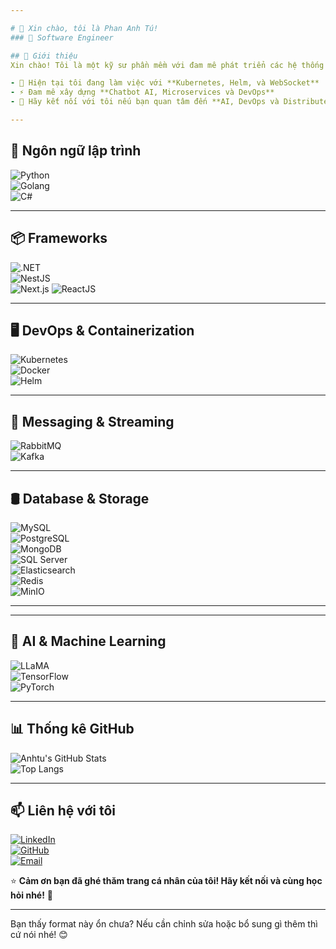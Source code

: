 ```yaml
---

# 👋 Xin chào, tôi là Phan Anh Tú!  
### 🚀 Software Engineer  

## 📌 Giới thiệu  
Xin chào! Tôi là một kỹ sư phần mềm với đam mê phát triển các hệ thống **AI, Chatbot, Kubernetes, DevOps và MLOps**. Tôi có kinh nghiệm làm việc với **NEXTJS, NESTJS, C#, PYTHON, Golang, Docker, Kubernetes, RabbitMQ, MinIO** và luôn thích khám phá các công nghệ mới.  

- 🔭 Hiện tại tôi đang làm việc với **Kubernetes, Helm, và WebSocket**  
- ⚡ Đam mê xây dựng **Chatbot AI, Microservices và DevOps**  
- 💬 Hãy kết nối với tôi nếu bạn quan tâm đến **AI, DevOps và Distributed Systems**  

---
```


## 🚀 Ngôn ngữ lập trình  
![Python](https://img.shields.io/badge/Python-3776AB?style=for-the-badge&logo=python&logoColor=white)  
![Golang](https://img.shields.io/badge/Go-00ADD8?style=for-the-badge&logo=go&logoColor=white)  
![C#](https://img.shields.io/badge/C%23-239120?style=for-the-badge&logo=csharp&logoColor=white)  

---

## 📦 Frameworks
![.NET](https://img.shields.io/badge/.NET-512BD4?style=for-the-badge&logo=dotnet&logoColor=white)   
![NestJS](https://img.shields.io/badge/NestJS-E0234E?style=for-the-badge&logo=nestjs&logoColor=white)  
![Next.js](https://img.shields.io/badge/Next.js-000000?style=for-the-badge&logo=next.js&logoColor=white)
![ReactJS](https://img.shields.io/badge/ReactJS-61DAFB?style=for-the-badge&logo=react&logoColor=black)  

---

## 🖥 DevOps & Containerization  
![Kubernetes](https://img.shields.io/badge/Kubernetes-326CE5?style=for-the-badge&logo=kubernetes&logoColor=white)  
![Docker](https://img.shields.io/badge/Docker-2496ED?style=for-the-badge&logo=docker&logoColor=white)  
![Helm](https://img.shields.io/badge/Helm-0F1689?style=for-the-badge&logo=helm&logoColor=white)  

---

## 📡 Messaging & Streaming  
![RabbitMQ](https://img.shields.io/badge/RabbitMQ-FF6600?style=for-the-badge&logo=rabbitmq&logoColor=white)  
![Kafka](https://img.shields.io/badge/Apache%20Kafka-231F20?style=for-the-badge&logo=apache-kafka&logoColor=white)  

---

## 🛢 Database & Storage  
![MySQL](https://img.shields.io/badge/MySQL-4479A1?style=for-the-badge&logo=mysql&logoColor=white)  
![PostgreSQL](https://img.shields.io/badge/PostgreSQL-336791?style=for-the-badge&logo=postgresql&logoColor=white)  
![MongoDB](https://img.shields.io/badge/MongoDB-47A248?style=for-the-badge&logo=mongodb&logoColor=white)  
![SQL Server](https://img.shields.io/badge/SQL%20Server-CC2927?style=for-the-badge&logo=microsoft-sql-server&logoColor=white)  
![Elasticsearch](https://img.shields.io/badge/Elasticsearch-005571?style=for-the-badge&logo=elasticsearch&logoColor=white)  
![Redis](https://img.shields.io/badge/Redis-DC382D?style=for-the-badge&logo=redis&logoColor=white)  
![MinIO](https://img.shields.io/badge/MinIO-990000?style=for-the-badge&logo=minio&logoColor=white)  

---


---

## 🤖 AI & Machine Learning  
![LLaMA](https://img.shields.io/badge/LLaMA-3776AB?style=for-the-badge&logo=llama&logoColor=white)  
![TensorFlow](https://img.shields.io/badge/TensorFlow-FF6F00?style=for-the-badge&logo=tensorflow&logoColor=white)  
![PyTorch](https://img.shields.io/badge/PyTorch-EE4C2C?style=for-the-badge&logo=pytorch&logoColor=white)  

---

## 📊 **Thống kê GitHub**  
![Anhtu's GitHub Stats](https://github-readme-stats.vercel.app/api?username=phananhtu1998&show_icons=true&theme=radical)  
![Top Langs](https://github-readme-stats.vercel.app/api/top-langs/?username=phananhtu1998&layout=compact&theme=radical)  

---

## 📫 **Liên hệ với tôi**  
[![LinkedIn](https://img.shields.io/badge/LinkedIn-blue?style=for-the-badge&logo=linkedin)](https://www.linkedin.com/in/phananhtu/)  
[![GitHub](https://img.shields.io/badge/GitHub-181717?style=for-the-badge&logo=github)](https://github.com/phananhtu1998)  
[![Email](https://img.shields.io/badge/Email-D14836?style=for-the-badge&logo=gmail&logoColor=white)](mailto:phananhtu@gmail.com)  

⭐ **Cảm ơn bạn đã ghé thăm trang cá nhân của tôi! Hãy kết nối và cùng học hỏi nhé!** 🚀  

---

Bạn thấy format này ổn chưa? Nếu cần chỉnh sửa hoặc bổ sung gì thêm thì cứ nói nhé! 😊
